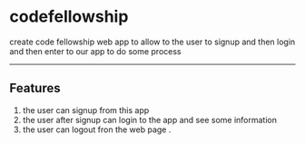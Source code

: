 # codefellowship

create code fellowship web app to allow to the user to signup and then login and then enter to our app to do some process

___
## Features 
1. the user can signup from this app
2. the user after signup can login to the app and see some information 
3. the user can logout fron the web page .